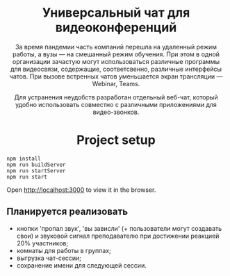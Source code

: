 <h1 align="center">Универсальный чат для видеоконференций</h1>

<p align="center">
За время пандемии часть компаний перешла на удаленный режим работы, а вузы — на смешанный режим обучения. При этом в одной организации зачастую могут использоваться различные программы для видеосвязи, содержащие, соответсвенно, различные интерфейсы чатов. При вызове встренных чатов уменьшается экран трансляции — Webinar, Teams.
</p>

<p align="center">
Для устранения неудобств разработан отдельный веб-чат, который удобно использовать совместно с различными приложениями для видео-звонков.
</p>

<h1 align="center">Project setup</h1>

```
npm install
npm run buildServer
npm run startServer
npm run start
```

Open [http://localhost:3000](http://localhost:3000) to view it in the browser.

## Планируется реализовать 

- кнопки 'пропал звук', 'вы зависли' (+ пользователи могут создавать свои) и звуковой сигнал преподавателю при достижении реакцией 20% участников;
- комнаты для работы в группах;
- выгрузка чат-сессии;
- сохранение имени для следующей сессии.

